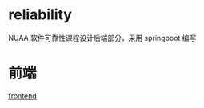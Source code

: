 # reliability

NUAA 软件可靠性课程设计后端部分，采用 springboot 编写

# 前端
[frontend](https://github.com/Creedowl/reliability_frontend)
